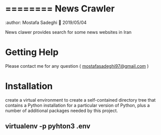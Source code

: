 ========
News Crawler
========

:author: Mostafa Sadeghi
:date: 2019/05/04

News clawer provides search for some news websites in Iran


Getting Help
============

Please contact me for any question ( mostafasadeghi97@gmail.com )

Installation
=============
create a virtual environment to create a self-contained directory tree that contains a Python installation for a particular version of Python, plus a number of additional packages needed by this project.

## virtualenv -p pyhton3 .env

